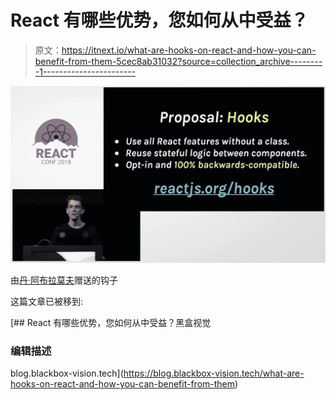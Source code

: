 # React 有哪些优势，您如何从中受益？

> 原文：<https://itnext.io/what-are-hooks-on-react-and-how-you-can-benefit-from-them-5cec8ab31032?source=collection_archive---------1----------------------->

![](img/0eb14e31bca6da1ce3d81414bae1831a.png)

由[丹·阿布拉莫夫](https://medium.com/u/a3a8af6addc1?source=post_page-----5cec8ab31032--------------------------------)赠送的钩子

这篇文章已被移到:

[](https://blog.blackbox-vision.tech/what-are-hooks-on-react-and-how-you-can-benefit-from-them) [## React 有哪些优势，您如何从中受益？黑盒视觉

### 编辑描述

blog.blackbox-vision.tech](https://blog.blackbox-vision.tech/what-are-hooks-on-react-and-how-you-can-benefit-from-them)